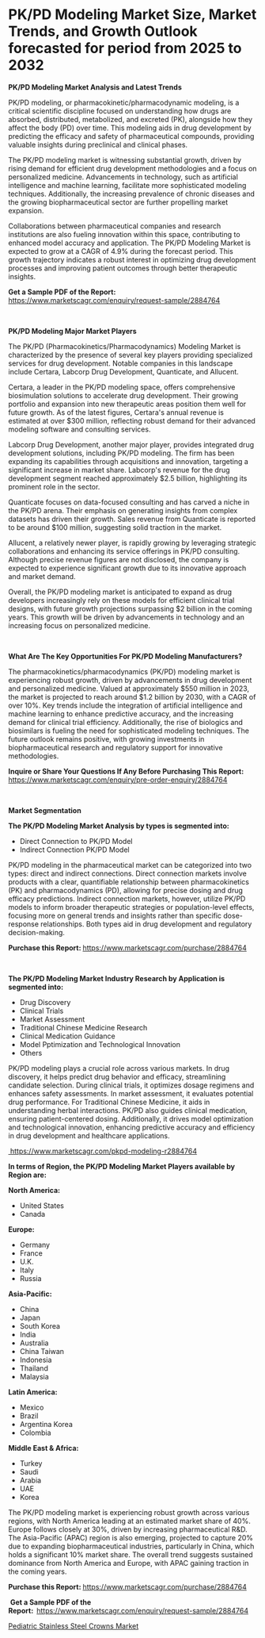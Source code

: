 <p><h1>PK/PD Modeling Market Size, Market Trends, and Growth Outlook forecasted for period from 2025 to 2032</h1></p><p><strong>PK/PD Modeling Market Analysis and Latest Trends</strong></p>
<p><p>PK/PD modeling, or pharmacokinetic/pharmacodynamic modeling, is a critical scientific discipline focused on understanding how drugs are absorbed, distributed, metabolized, and excreted (PK), alongside how they affect the body (PD) over time. This modeling aids in drug development by predicting the efficacy and safety of pharmaceutical compounds, providing valuable insights during preclinical and clinical phases.</p><p>The PK/PD modeling market is witnessing substantial growth, driven by rising demand for efficient drug development methodologies and a focus on personalized medicine. Advancements in technology, such as artificial intelligence and machine learning, facilitate more sophisticated modeling techniques. Additionally, the increasing prevalence of chronic diseases and the growing biopharmaceutical sector are further propelling market expansion.</p><p>Collaborations between pharmaceutical companies and research institutions are also fueling innovation within this space, contributing to enhanced model accuracy and application. The PK/PD Modeling Market is expected to grow at a CAGR of 4.9% during the forecast period. This growth trajectory indicates a robust interest in optimizing drug development processes and improving patient outcomes through better therapeutic insights.</p></p>
<p><strong>Get a Sample PDF of the Report:&nbsp;</strong> <a href="https://www.marketscagr.com/enquiry/request-sample/2884764?utm_campaign=3208&utm_medium=2&utm_source=Github&utm_content=ia&utm_term=13032025&utm_id=pkpd-modeling">https://www.marketscagr.com/enquiry/request-sample/2884764</a></p>
<p>&nbsp;</p>
<p><strong>PK/PD Modeling Major Market Players</strong></p>
<p><p>The PK/PD (Pharmacokinetics/Pharmacodynamics) Modeling Market is characterized by the presence of several key players providing specialized services for drug development. Notable companies in this landscape include Certara, Labcorp Drug Development, Quanticate, and Allucent.</p><p>Certara, a leader in the PK/PD modeling space, offers comprehensive biosimulation solutions to accelerate drug development. Their growing portfolio and expansion into new therapeutic areas position them well for future growth. As of the latest figures, Certara's annual revenue is estimated at over $300 million, reflecting robust demand for their advanced modeling software and consulting services.</p><p>Labcorp Drug Development, another major player, provides integrated drug development solutions, including PK/PD modeling. The firm has been expanding its capabilities through acquisitions and innovation, targeting a significant increase in market share. Labcorp's revenue for the drug development segment reached approximately $2.5 billion, highlighting its prominent role in the sector.</p><p>Quanticate focuses on data-focused consulting and has carved a niche in the PK/PD arena. Their emphasis on generating insights from complex datasets has driven their growth. Sales revenue from Quanticate is reported to be around $100 million, suggesting solid traction in the market.</p><p>Allucent, a relatively newer player, is rapidly growing by leveraging strategic collaborations and enhancing its service offerings in PK/PD consulting. Although precise revenue figures are not disclosed, the company is expected to experience significant growth due to its innovative approach and market demand.</p><p>Overall, the PK/PD modeling market is anticipated to expand as drug developers increasingly rely on these models for efficient clinical trial designs, with future growth projections surpassing $2 billion in the coming years. This growth will be driven by advancements in technology and an increasing focus on personalized medicine.</p></p>
<p>&nbsp;</p>
<p><strong>What Are The Key Opportunities For PK/PD Modeling Manufacturers?</strong></p>
<p><p>The pharmacokinetics/pharmacodynamics (PK/PD) modeling market is experiencing robust growth, driven by advancements in drug development and personalized medicine. Valued at approximately $550 million in 2023, the market is projected to reach around $1.2 billion by 2030, with a CAGR of over 10%. Key trends include the integration of artificial intelligence and machine learning to enhance predictive accuracy, and the increasing demand for clinical trial efficiency. Additionally, the rise of biologics and biosimilars is fueling the need for sophisticated modeling techniques. The future outlook remains positive, with growing investments in biopharmaceutical research and regulatory support for innovative methodologies.</p></p>
<p><strong>Inquire or Share Your Questions If Any Before Purchasing This Report:</strong> <a href="https://www.marketscagr.com/enquiry/pre-order-enquiry/2884764?utm_campaign=3208&utm_medium=2&utm_source=Github&utm_content=ia&utm_term=13032025&utm_id=pkpd-modeling">https://www.marketscagr.com/enquiry/pre-order-enquiry/2884764</a></p>
<p>&nbsp;</p>
<p><strong>Market Segmentation</strong></p>
<p><strong>The PK/PD Modeling Market Analysis by types is segmented into:</strong></p>
<p><ul><li>Direct Connection to PK/PD Model</li><li>Indirect Connection PK/PD Model</li></ul></p>
<p><p>PK/PD modeling in the pharmaceutical market can be categorized into two types: direct and indirect connections. Direct connection markets involve products with a clear, quantifiable relationship between pharmacokinetics (PK) and pharmacodynamics (PD), allowing for precise dosing and drug efficacy predictions. Indirect connection markets, however, utilize PK/PD models to inform broader therapeutic strategies or population-level effects, focusing more on general trends and insights rather than specific dose-response relationships. Both types aid in drug development and regulatory decision-making.</p></p>
<p><strong>Purchase this Report:&nbsp;</strong><a href="https://www.marketscagr.com/purchase/2884764?utm_campaign=3208&utm_medium=2&utm_source=Github&utm_content=ia&utm_term=13032025&utm_id=pkpd-modeling">https://www.marketscagr.com/purchase/2884764</a></p>
<p>&nbsp;</p>
<p><strong>The PK/PD Modeling Market Industry Research by Application is segmented into:</strong></p>
<p><ul><li>Drug Discovery</li><li>Clinical Trials</li><li>Market Assessment</li><li>Traditional Chinese Medicine Research</li><li>Clinical Medication Guidance</li><li>Model Pptimization and Technological Innovation</li><li>Others</li></ul></p>
<p><p>PK/PD modeling plays a crucial role across various markets. In drug discovery, it helps predict drug behavior and efficacy, streamlining candidate selection. During clinical trials, it optimizes dosage regimens and enhances safety assessments. In market assessment, it evaluates potential drug performance. For Traditional Chinese Medicine, it aids in understanding herbal interactions. PK/PD also guides clinical medication, ensuring patient-centered dosing. Additionally, it drives model optimization and technological innovation, enhancing predictive accuracy and efficiency in drug development and healthcare applications.</p></p>
<p><a href="https://www.marketscagr.com/pkpd-modeling-r2884764?utm_campaign=3208&utm_medium=2&utm_source=Github&utm_content=ia&utm_term=13032025&utm_id=pkpd-modeling">&nbsp;https://www.marketscagr.com/pkpd-modeling-r2884764</a></p>
<p><strong>In terms of Region, the PK/PD Modeling Market Players available by Region are:</strong></p>
<p>
    <p> <strong> North America: </strong>
        <ul>
            <li>United States</li>
            <li>Canada</li>
        </ul>
        </p> 
    <p> <strong> Europe: </strong>
        <ul>
            <li>Germany</li>
            <li>France</li>
            <li>U.K.</li>
            <li>Italy</li>
            <li>Russia</li>
        </ul>
        </p> 
    <p> <strong> Asia-Pacific: </strong>
        <ul>
            <li>China</li>
            <li>Japan</li>
            <li>South Korea</li>
            <li>India</li>
            <li>Australia</li>
            <li>China Taiwan</li>
            <li>Indonesia</li>
            <li>Thailand</li>
            <li>Malaysia</li>
        </ul>
        </p> 
    <p> <strong> Latin America: </strong>
        <ul>
            <li>Mexico</li>
            <li>Brazil</li>
            <li>Argentina Korea</li>
            <li>Colombia</li>
        </ul>
        </p> 
    <p> <strong> Middle East & Africa: </strong>
        <ul>
            <li>Turkey</li>
            <li>Saudi</li>
            <li>Arabia</li>
            <li>UAE</li>
            <li>Korea</li>
        </ul>
    </p>
    </p>
<p><p>The PK/PD modeling market is experiencing robust growth across various regions, with North America leading at an estimated market share of 40%. Europe follows closely at 30%, driven by increasing pharmaceutical R&D. The Asia-Pacific (APAC) region is also emerging, projected to capture 20% due to expanding biopharmaceutical industries, particularly in China, which holds a significant 10% market share. The overall trend suggests sustained dominance from North America and Europe, with APAC gaining traction in the coming years.</p></p>
<p><strong>Purchase this Report: </strong><a href="https://www.marketscagr.com/purchase/2884764?utm_campaign=3208&utm_medium=2&utm_source=Github&utm_content=ia&utm_term=13032025&utm_id=pkpd-modeling">https://www.marketscagr.com/purchase/2884764</a></p>
<p>&nbsp;<strong>Get a Sample PDF of the Report:&nbsp;&nbsp;</strong><a href="https://www.marketscagr.com/enquiry/request-sample/2884764?utm_campaign=3208&utm_medium=2&utm_source=Github&utm_content=ia&utm_term=13032025&utm_id=pkpd-modeling">https://www.marketscagr.com/enquiry/request-sample/2884764</a></p>
<p><strong></strong></p>
<p><p><a href="https://github.com/ivvrgibi/Market-Research-Report-List-1/blob/main/pediatric-stainless-steel-crowns-market.md?utm_campaign=3208&utm_medium=2&utm_source=Github&utm_content=ia&utm_term=13032025&utm_id=pkpd-modeling">Pediatric Stainless Steel Crowns Market</a></p></p>
